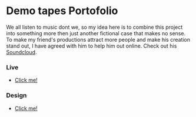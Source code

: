 # Demo tapes Portofolio

We all listen to music dont we, so my idea here is to combine this project into something more then just another fictional case that makes no sense. To make my friend's productions attract more people and make his creation stand out, I have agreed with him to help him out online. Check out his <a href="https://soundcloud.com/prod-rob
">Soundcloud</a>.


### Live
- <a href="https://patrykrybaczek.github.io/demo-tapes/html/contact.html">Click me!</a>

### Design
- <a href="https://www.figma.com/file/48RCKgB0Mt2cRy0gZoa6ps/DemoTapes?node-id=0%3A1">Click me!</a>
